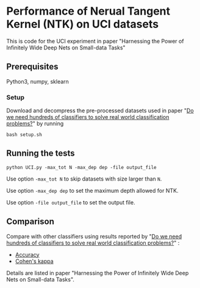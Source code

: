 # Performance of Nerual Tangent Kernel (NTK) on UCI datasets
This is code for the UCI experiment in paper "Harnessing the Power of Infinitely Wide Deep Nets on Small-data Tasks"
## Prerequisites
Python3, numpy, sklearn
### Setup
Download and decompress the pre-processed datasets used in paper "[Do we need hundreds of classifiers to solve real world classification problems?](http://jmlr.org/papers/volume15/delgado14a/delgado14a.pdf)" by running
```
bash setup.sh
```
## Running the tests
```
python UCI.py -max_tot N -max_dep dep -file output_file
```
Use option `-max_tot N` to skip datasets with size larger than `N`.

Use option `-max_dep dep` to set the maximum depth allowed for NTK.

Use option `-file output_file` to set the output file.
## Comparison
Compare with other classifiers using results reported by "[Do we need hundreds of classifiers to solve real world classification problems?](http://jmlr.org/papers/volume15/delgado14a/delgado14a.pdf)" :
- [Accuracy](http://persoal.citius.usc.es/manuel.fernandez.delgado/papers/jmlr/results.txt)
- [Cohen's kappa](http://persoal.citius.usc.es/manuel.fernandez.delgado/papers/jmlr/results_kappa.csv)

Details are listed in paper "Harnessing the Power of Infinitely Wide Deep Nets on Small-data Tasks".
